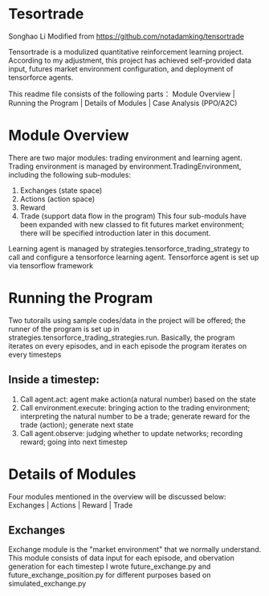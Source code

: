 # Tesortrade
Songhao Li
Modified from https://github.com/notadamking/tensortrade 

Tensortrade is a modulized quantitative reinforcement learning project. According to my adjustment, this project has achieved self-provided data input, futures market environment configuration, and deployment of tensorforce agents.

This readme file consists of the following parts：
Module Overview | Running the Program | Details of Modules | Case Analysis (PPO/A2C)

# Module Overview
There are two major modules: trading environment and learning agent. Trading environment is managed by environment.TradingEnvironment, including the following sub-modules:
1. Exchanges (state space)
2. Actions (action space)
3. Reward 
4. Trade (support data flow in the program)
This four sub-moduls have been expanded with new classed to fit futures market environment; there will be specified introduction later in this document.

Learning agent is managed by strategies.tensorforce_trading_strategy to call and configure a tensorforce learning agent.
Tensorforce agent is set up via tensorflow framework

# Running the Program
Two tutorails using sample codes/data in the project will be offered; the runner of the program is set up in strategies.tensorforce_trading_strategies.run. 
Basically, the program iterates on every episodes, and in each episode the program iterates on every timesteps
## Inside a timestep:
1. Call agent.act: agent make action(a natural number) based on the state
2. Call environment.execute: bringing action to the trading environment; interpreting the natural number to be a trade; generate reward for the trade (action); generate next state
3. Call agent.observe: judging whether to update networks; recording reward; going into next timestep

# Details of Modules
Four modules mentioned in the overview will be discussed below:
Exchanges | Actions | Reward | Trade

## Exchanges
Exchange module is the "market environment" that we normally understand.
This module consists of data input for each episode, and obervation generation for each timestep
I wrote future_exchange.py and future_exchange_position.py for different purposes based on simulated_exchange.py
